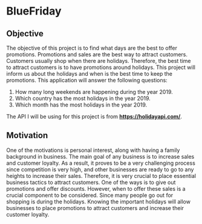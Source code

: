 # BlueFriday

## Objective
The objective of this project is to find what days are the best to offer promotions. Promotions and sales are the best way to attract customers. Customers usually shop when there are holidays. Therefore, the best time to attract customers is to have promotions around holidays. This project will inform us about the holidays and when is the best time to keep the promotions. This application will answer the following questions:  
1. How many long weekends are happening during the year 2019. 
2. Which country has the most holidays in the year 2019. 
3. Which month has the most holidays in the year 2019. 

The API I will be using for this project is from **https://holidayapi.com/**.

## Motivation 
One of the motivations is personal interest, along with having a family background in business.  The main goal of any business is to increase sales and customer loyalty. As a result, it proves to be a very challenging process since competition is very high, and other businesses are ready to go to any heights to increase their sales. Therefore, it is very crucial to place essential business tactics to attract customers. One of the ways is to give out promotions and offer discounts. However, when to offer these sales is a crucial component to be considered. Since many people go out for shopping is during the holidays. Knowing the important holidays will allow businesses to place promotions to attract customers and increase their customer loyalty. 


